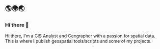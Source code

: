 ## 🌎🌍🌏
### Hi there 👋

Hi there, I'm a GIS Analyst and Geographer with a passion for spatial data. This is where I publish geospatial tools/scripts and some of my projects.

<!--
**jaronswain/jaronswain** is a ✨ _special_ ✨ repository because its `README.md` (this file) appears on your GitHub profile.

Here are some ideas to get you started:

- 🔭 I’m currently working on ...
- 🌱 I’m currently learning ...
- 👯 I’m looking to collaborate on ...
- 🤔 I’m looking for help with ...
- 💬 Ask me about ...
- 📫 How to reach me: ...
- 😄 Pronouns: ...
- ⚡ Fun fact: ...
-->
